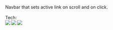 Navbar that sets active link on scroll and on click.
</br></br>
Tech:</br>
<img align="left" src="https://img.shields.io/badge/-JavaScript-white?style=for-the-badge&logo=JavaScript&logoColor=#F7DF1E"/>
<img align="left" src="https://img.shields.io/badge/-HTML5-white?style=for-the-badge&logo=HTML5&logoColor=#E34F26"/>
<img align="left" src="https://img.shields.io/badge/-Sass-white?style=for-the-badge&logo=Sass&logoColor=#CC6699"/>
